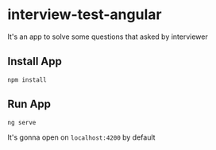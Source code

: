 # interview-test-angular
It's an app to solve some questions that asked by interviewer


## Install App
`npm install`

## Run App
`ng serve`

It's gonna open on `localhost:4200` by default
